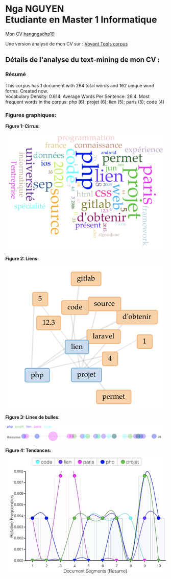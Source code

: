 Nga NGUYEN  
Etudiante en Master 1 Informatique
================================
Mon CV [hangngadhp19](https://samszo.github.io/M1_INFO_20-21/hangngadhp19/cv.html)

Une version analysé de mon CV sur : [Voyant Tools corpus](https://voyant-tools.org/?corpus=af84ba16ce2eeecb2d751c17a7394416)

Détails de l'analyse du text-mining de mon CV :
------------------------
### Résumé

This corpus has 1 document with 264 total words and 162 unique word forms. Created now.  
Vocabulary Density: 0.614. 
Average Words Per Sentence: 26.4. 
Most frequent words in the corpus: php (6); projet (6); lien (5); paris (5); code (4)

### Figures graphiques:

**Figure 1: Cirrus:**

![](images/cirrus.png)
  

**Figure 2: Liens:**

![](images/liens.png)
  

**Figure 3: Lines de bulles:**

![](images/bulles.png)
  

**Figure 4: Tendances:**

![](images/tendances.png)